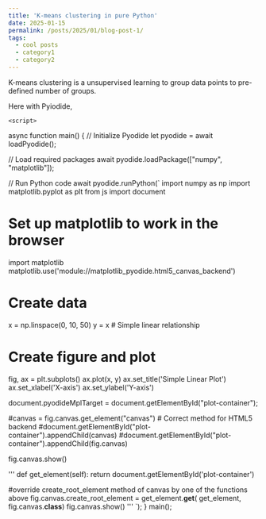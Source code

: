 ```yaml
---
title: 'K-means clustering in pure Python'
date: 2025-01-15
permalink: /posts/2025/01/blog-post-1/
tags:
  - cool posts
  - category1
  - category2
---
```


K-means clustering is a unsupervised learning to group data points to pre-defined number of groups.

Here with Pyiodide,

<html>
 <head>
  </head>
<body>
    <!-- Container for the plot -->
    <script src="https://cdn.jsdelivr.net/pyodide/v0.27.1/full/pyodide.js"></script>
    <div id="plot-container"></div>

    <script>

async function main() {
// Initialize Pyodide
let pyodide = await loadPyodide();

// Load required packages
await pyodide.loadPackage(["numpy", "matplotlib"]);

// Run Python code
await pyodide.runPython(`
import numpy as np
import matplotlib.pyplot as plt
from js import document

# Set up matplotlib to work in the browser
import matplotlib
matplotlib.use('module://matplotlib_pyodide.html5_canvas_backend')

# Create data
x = np.linspace(0, 10, 50)
y = x  # Simple linear relationship

# Create figure and plot
fig, ax = plt.subplots()
ax.plot(x, y)
ax.set_title('Simple Linear Plot')
ax.set_xlabel('X-axis')
ax.set_ylabel('Y-axis')

document.pyodideMplTarget = document.getElementById("plot-container");

#canvas = fig.canvas.get_element("canvas")  # Correct method for HTML5 backend
#document.getElementById("plot-container").appendChild(canvas)
#document.getElementById("plot-container").appendChild(fig.canvas)

fig.canvas.show()

'''
def get_element(self):
    return document.getElementById('plot-container')

#override create_root_element method of canvas by one of the functions above
fig.canvas.create_root_element = get_element.__get__(
    get_element, fig.canvas.__class__)
fig.canvas.show()
'''
`);
}
main();
    </script>
</body>
</html>